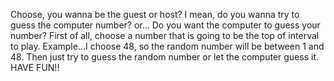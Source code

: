Choose, you wanna be the guest or host? I mean, do you wanna try to guess the computer number? or...
Do you want the computer to guess your number?
First of all, choose a number that is going to be the top of interval to play.
Example...I choose 48, so the random number will be between 1 and 48.
Then just try to guess the random number or let the computer guess it. HAVE FUN!!
